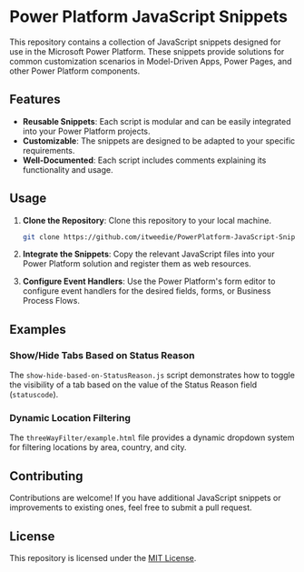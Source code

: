 # Power Platform JavaScript Snippets

This repository contains a collection of JavaScript snippets designed for use in the Microsoft Power Platform. These snippets provide solutions for common customization scenarios in Model-Driven Apps, Power Pages, and other Power Platform components.

## Features

- **Reusable Snippets**: Each script is modular and can be easily integrated into your Power Platform projects.
- **Customizable**: The snippets are designed to be adapted to your specific requirements.
- **Well-Documented**: Each script includes comments explaining its functionality and usage.

## Usage

1. **Clone the Repository**: Clone this repository to your local machine.
   ```sh
   git clone https://github.com/itweedie/PowerPlatform-JavaScript-Snippets.git
   ```

2. **Integrate the Snippets**: Copy the relevant JavaScript files into your Power Platform solution and register them as web resources.

3. **Configure Event Handlers**: Use the Power Platform's form editor to configure event handlers for the desired fields, forms, or Business Process Flows.

## Examples

### Show/Hide Tabs Based on Status Reason
The `show-hide-based-on-StatusReason.js` script demonstrates how to toggle the visibility of a tab based on the value of the Status Reason field (`statuscode`).

### Dynamic Location Filtering
The `threeWayFilter/example.html` file provides a dynamic dropdown system for filtering locations by area, country, and city.

## Contributing

Contributions are welcome! If you have additional JavaScript snippets or improvements to existing ones, feel free to submit a pull request.

## License

This repository is licensed under the [MIT License](LICENSE).